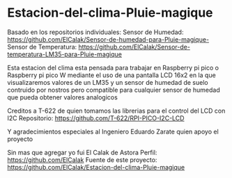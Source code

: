 # Estacion-del-clima-Pluie-magique
Basado en los repositorios individuales:
Sensor de Humedad: https://github.com/ElCalak/Sensor-de-humedad-para-Pluie-magique-
Sensor de Temperatura: https://github.com/ElCalak/Sensor-de-temperatura-LM35-para-Pluie-magique

Esta estacion del clima esta pensada para trabajar en Raspberry pi pico o Raspberry pi pico W
mediante el uso de una pantalla LCD 16x2 en la que visualizaremos valores
de un LM35 y un sensor de humedad de suelo contruido por nostros pero compatible para cualquier sensor de humedad que pueda obtener valores analogicos

Creditos a T-622 de quien tomamos las librerias para el control del LCD con I2C
Repositorio: https://github.com/T-622/RPI-PICO-I2C-LCD

Y agradecimientos especiales al Ingeniero Eduardo Zarate quien apoyo el proyecto

Sin mas que agregar yo fui El Calak de Astora
Perfil: https://github.com/ElCalak
Fuente de este proyecto: https://github.com/ElCalak/Estacion-del-clima-Pluie-magique
